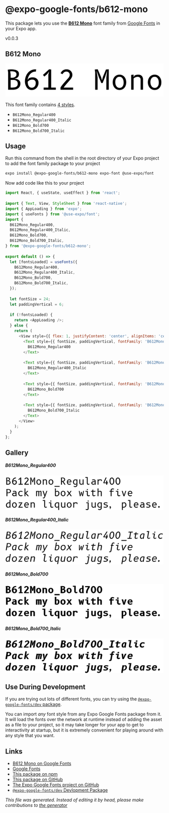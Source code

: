 # @expo-google-fonts/b612-mono

This package lets you use the [**B612 Mono**](https://fonts.google.com/specimen/B612+Mono) font family from [Google Fonts](https://fonts.google.com/) in your Expo app.

v0.0.3

## B612 Mono

![B612 Mono](./font-family.png)

This font family contains [4 styles](#gallery).

- `B612Mono_Regular400`
- `B612Mono_Regular400_Italic`
- `B612Mono_Bold700`
- `B612Mono_Bold700_Italic`

## Usage

Run this command from the shell in the root directory of your Expo project to add the font family package to your project
```sh
expo install @expo-google-fonts/b612-mono expo-font @use-expo/font
```

Now add code like this to your project
```js
import React, { useState, useEffect } from 'react';

import { Text, View, StyleSheet } from 'react-native';
import { AppLoading } from 'expo';
import { useFonts } from '@use-expo/font';
import {
  B612Mono_Regular400,
  B612Mono_Regular400_Italic,
  B612Mono_Bold700,
  B612Mono_Bold700_Italic,
} from '@expo-google-fonts/b612-mono';

export default () => {
  let [fontsLoaded] = useFonts({
    B612Mono_Regular400,
    B612Mono_Regular400_Italic,
    B612Mono_Bold700,
    B612Mono_Bold700_Italic,
  });

  let fontSize = 24;
  let paddingVertical = 6;

  if (!fontsLoaded) {
    return <AppLoading />;
  } else {
    return (
      <View style={{ flex: 1, justifyContent: 'center', alignItems: 'center' }}>
        <Text style={{ fontSize, paddingVertical, fontFamily: 'B612Mono_Regular400' }}>
          B612Mono_Regular400
        </Text>

        <Text style={{ fontSize, paddingVertical, fontFamily: 'B612Mono_Regular400_Italic' }}>
          B612Mono_Regular400_Italic
        </Text>

        <Text style={{ fontSize, paddingVertical, fontFamily: 'B612Mono_Bold700' }}>
          B612Mono_Bold700
        </Text>

        <Text style={{ fontSize, paddingVertical, fontFamily: 'B612Mono_Bold700_Italic' }}>
          B612Mono_Bold700_Italic
        </Text>
      </View>
    );
  }
};

```

## Gallery

##### B612Mono_Regular400
![B612Mono_Regular400](./4ffa9cacfa6fcd1a7a413d3b87f6f5ac6e2b201649b64695d976e0af5a46d512.ttf.png)

##### B612Mono_Regular400_Italic
![B612Mono_Regular400_Italic](./55c1dcdfe00e2848cd4e1946617c601f62a0828e6ba3c73924b8b4f4e705785c.ttf.png)

##### B612Mono_Bold700
![B612Mono_Bold700](./515c42e5f2790fd973f2ee9685301efa0110bc2dfb33df69b57875318ad1e100.ttf.png)

##### B612Mono_Bold700_Italic
![B612Mono_Bold700_Italic](./a4a6d28684fe7467e89b15c82070e98ed4c0623a5df5a9a05d347f757cda41e6.ttf.png)


## Use During Development

If you are trying out lots of different fonts, you can try using the [`@expo-google-fonts/dev` package](https://github.com/expo/google-fonts/tree/master/font-packages/dev#readme).

You can import *any* font style from any Expo Google Fonts package from it. It will load the fonts
over the network at runtime instead of adding the asset as a file to your project, so it may take longer
for your app to get to interactivity at startup, but it is extremely convenient
for playing around with any style that you want.

## Links

- [B612 Mono on Google Fonts](https://fonts.google.com/specimen/B612+Mono)
- [Google Fonts](https://fonts.google.com/)
- [This package on npm](https://www.npmjs.com/package/@expo-google-fonts/b612-mono)
- [This package on GitHub](https://github.com/expo/google-fonts/tree/master/font-packages/b612-mono)
- [The Expo Google Fonts project on GitHub](https://github.com/expo/google-fonts)
- [`@expo-google-fonts/dev` Devlopment Package](https://github.com/expo/google-fonts/tree/master/font-packages/dev)


*This file was generated. Instead of editing it by head, please make contributions to [the generator](https://github.com/expo/google-fonts/tree/master/packages/generator)*

